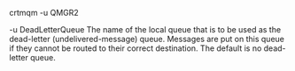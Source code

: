 crtmqm -u QMGR2

-u DeadLetterQueue
The name of the local queue that is to be used as the dead-letter (undelivered-message) queue. Messages are put on this queue if they cannot be routed to their correct destination.
The default is no dead-letter queue.
